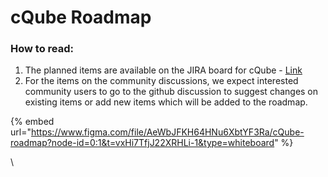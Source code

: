 # cQube Roadmap

### **How to read:**

1. The planned items are available on the JIRA board for cQube - [Link](https://project-sunbird.atlassian.net/jira/software/c/projects/CQ/boards/115/backlog?issueLimit=100)
2. For the items on the community discussions, we expect interested community users to go to the github discussion to suggest changes on existing items or add new items which will be added to the roadmap.

{% embed url="https://www.figma.com/file/AeWbJFKH64HNu6XbtYF3Ra/cQube-roadmap?node-id=0:1&t=vxHi7TfjJ22XRHLi-1&type=whiteboard" %}

\
